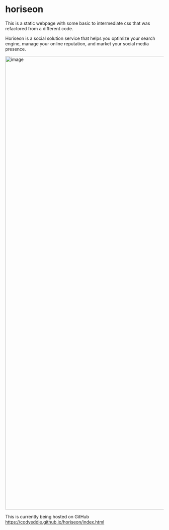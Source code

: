 # horiseon

This is a static webpage with some basic to intermediate css that was refactored from a different code. 

Horiseon is a social solution service that helps you optimize your search engine, manage your online reputation, and market your social media presence.


<img width="1440" alt="image" src="https://user-images.githubusercontent.com/99103165/157370873-9afda43c-355b-4f1b-864e-89534381c6c2.png">

This is currently being hosted on GitHub
https://codyeddie.github.io/horiseon/index.html
